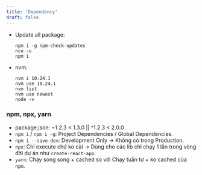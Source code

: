 ```yaml
---
title: 'Dependency'
draft: false
---
```


- Update all package:

  ```shell
  npm i -g npm-check-updates
  ncu -u
  npm i
  ```

- nvm:
  ```shell
  nvm i 10.24.1
  nvm use 10.24.1
  nvm list
  nvm use newest
  node -v
  ```

### npm, npx, yarn

- package.json: ~1.2.3 < 1.3.0 || ^1.2.3 < 2.0.0
- `npm i` / `npm i -g`: Project Dependencies / Global Dependencies.
- `npm i --save-dev`: Development Only -> Không có trong Production.
- `npx`: Chỉ execute chứ ko cài -> Dùng cho các lib chỉ chạy 1 lần trong vòng đời dự án như `create-react-app`.
- `yarn`: Chạy song song + cached so với Chạy tuần tự + ko cached của `npm`.
